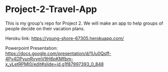 # Project-2-Travel-App
This is my group's repo for Project 2. We will make an app to help groups of people decide on their vacation plans.


Heroku link: https://young-shore-67305.herokuapp.com/

Powerpoint Presentation: https://docs.google.com/presentation/d/1Uu0Qsff-4Pv4DPyunRvymV9H6pKMfbm-x_yLetRPMl0/edit#slide=id.g1f87997393_0_848